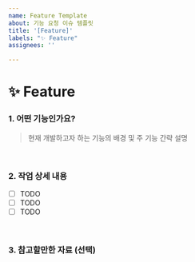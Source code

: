 ```yaml
---
name: Feature Template
about: 기능 요청 이슈 템플릿
title: '[Feature]'
labels: "✨ Feature"
assignees: ''

---
```


# ✨ Feature

### 1. 어떤 기능인가요?
> 현재 개발하고자 하는 기능의 배경 및 주 기능 간략 설명

<br>

### 2. 작업 상세 내용
- [ ] TODO
- [ ] TODO
- [ ] TODO

<br>

### 3. 참고할만한 자료 (선택)